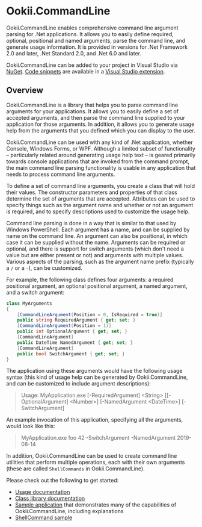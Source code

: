 # Ookii.CommandLine

Ookii.CommandLine enables comprehensive command line argument parsing for .Net applications. It allows you to easily define required, optional, positional and named arguments, parse the command line, and generate usage information. It is provided in versions for .Net Framework 2.0 and later, .Net Standard 2.0, and .Net 6.0 and later.

Ookii.CommandLine can be added to your project in Visual Studio via [NuGet](https://nuget.org/packages/Ookii.CommandLine).
[Code snippets](docs/Code%20Snippets.md) are available in a
[Visual Studio extension](https://marketplace.visualstudio.com/items?itemName=SvenGroot.OokiiCommandLineSnippets24).

## Overview

Ookii.CommandLine is a library that helps you to parse command line arguments for your applications. It allows you to easily define a set of accepted arguments, and then parse the command line supplied to your application for those arguments. In addition, it allows you to generate usage help from the arguments that you defined which you can display to the user.

Ookii.CommandLine can be used with any kind of .Net application, whether Console, Windows Forms, or WPF. Although a limited subset of functionality – particularly related around generating usage help text – is geared primarily towards console applications that are invoked from the command prompt, the main command line parsing functionality is usable in any application that needs to process command line arguments.

To define a set of command line arguments, you create a class that will hold their values. The constructor parameters and properties of that class determine the set of arguments that are accepted. Attributes can be used to specify things such as the argument name and whether or not an argument is required, and to specify descriptions used to customize the usage help.

Command line parsing is done in a way that is similar to that used by Windows PowerShell. Each argument has a name, and can be supplied by name on the command line. An argument can also be positional, in which case it can be supplied without the name. Arguments can be required or optional, and there is support for switch arguments (which don't need a value but are either present or not) and arguments with multiple values. Various aspects of the parsing, such as the argument name prefix (typically a `/` or a `-`), can be customized.

For example, the following class defines four arguments: a required positional argument, an optional positional argument, a named argument, and a switch argument:

```csharp
class MyArguments
{
    [CommandLineArgument(Position = 0, IsRequired = true)]
    public string RequiredArgument { get; set; }
    [CommandLineArgument(Position = 1)]
    public int OptionalArgument { get; set; }
    [CommandLineArgument]
    public DateTime NamedArgument { get; set; }
    [CommandLineArgument]
    public bool SwitchArgument { get; set; }
}
```

The application using these arguments would have the following usage syntax (this kind of usage help can be generated by Ookii.CommandLine, and can be customized to include argument descriptions):

> Usage: MyApplication.exe [-RequiredArgument] \<String> [[-OptionalArgument] \<Number>] [-NamedArgument \<DateTime>] [-SwitchArgument]

An example invocation of this application, specifying all the arguments, would look like this:

> MyApplication.exe foo 42 -SwitchArgument -NamedArgument 2019-08-14

In addition, Ookii.CommandLine can be used to create command line utilities that perform multiple operations, each with their own arguments
(these are called `ShellCommands` in Ookii.CommandLine).

Please check out the following to get started:
- [Usage documentation](docs/Documentation.md)
- [Class library documentation](https://www.ookii.org/Link/CommandLineDoc)
- [Sample application](src/CommandLineSampleCS/ProgramArguments.cs) that demonstrates many of the capabilities of Ookii.CommandLine, including explanations
- [ShellCommand sample](src/ShellCommandSampleCS/)
